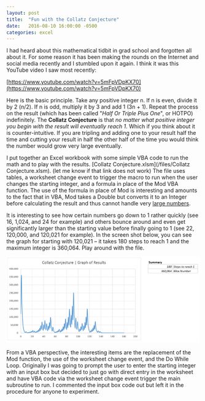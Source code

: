 ```yaml
---
layout: post
title:  "Fun with the Collatz Conjecture"
date:   2016-08-10 16:00:00 -0500
categories: excel
---
```

I had heard about this mathematical tidbit in grad school and forgotten all about it. For some reason it has been making the rounds on the Internet and social media recently and I stumbled upon it again. I think it was this YouTube video I saw most recently: 

[https://www.youtube.com/watch?v=5mFpVDpKX70](https://www.youtube.com/watch?v=5mFpVDpKX70)

Here is the basic principle. Take any positive integer n. If n is even, divide it by 2 (n/2). If n is odd, multiply it by 3 and add 1 (3n + 1). Repeat the process on the result (which has been called "_Half Or Triple Plus One_", or HOTPO) indefinitely. The **Collatz Conjecture** is that _no matter what positive integer you begin with the result will eventually reach 1_. Which if you think about it is counter-intuitive. If you are tripling and adding one to your result half the time and cutting your result in half the other half of the time you would think the number would grow very large eventually.

I put together an Excel workbook with some simple VBA code to run the math and to play with the results. [Collatz Conjecture.xlsm](/files/Collatz Conjecture.xlsm). (let me know if that link does not work) The file uses tables, a worksheet change event to trigger the macro to run when the user changes the starting integer, and a formula in place of the Mod VBA function. The use of the formula in place of Mod is interesting and amounts to the fact that in VBA, Mod takes a Double but converts it to an Integer before calculating the result and thus cannot handle very [large numbers](https://support.microsoft.com/en-us/kb/205053). 

It is interesting to see how certain numbers go down to 1 rather quickly (see 16, 1,024, and 24 for example) and others bounce around and even get significantly larger than the starting value before finally going to 1 (see 22, 120,000, and 120,021 for example). In the screen shot below, you can see the graph for starting with 120,021 – it takes 180 steps to reach 1 and the maximum integer is 360,064. Play around with the file.

![Collatz Graph 120,021](/img/CollatzConjectureGraph.png)

From a VBA perspective, the interesting items are the replacement of the Mod function, the use of the worksheet change event, and the Do While Loop. Originally I was going to prompt the user to enter the starting integer with an input box but decided to just go with direct entry in the worksheet and have VBA code via the worksheet change event trigger the main subroutine to run. I commented the input box code out but left it in the procedure for anyone to experiment.
